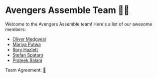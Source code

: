 # Avengers Assemble Team 🦸🏻

Welcome to the Avengers Assemble team! Here's a list of our awesome members:

- [Oliver Medgyesi](https://github.com/olivernicholass)
- [Mariya Putwa](https://github.com/mariyaputwa)
- [Rory Hazlett](https://github.com/RoryHazlett)
- [Stefan Spataro](https://github.com/Stefans217)
- [Prateek Balani](https://github.com/prateek-balani)

Team Agreement: [📝](https://github.com/olivernicholass/Avengers-Assemble/blob/main/Avengers%20Assemble%20-%20Team%20Agreement.pdf)



